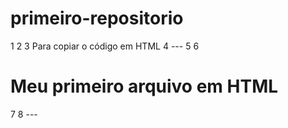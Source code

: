 # primeiro-repositorio
1
2
3 Para copiar o código em HTML 
4 ---
5 <html>
6 <h1>Meu primeiro arquivo em HTML</h1> 
7 </html>
8 ---
